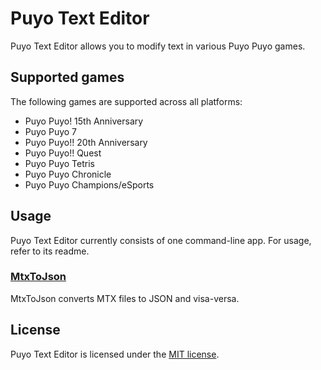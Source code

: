 # Puyo Text Editor
Puyo Text Editor allows you to modify text in various Puyo Puyo games.

## Supported games
The following games are supported across all platforms:
* Puyo Puyo! 15th Anniversary
* Puyo Puyo 7
* Puyo Puyo!! 20th Anniversary
* Puyo Puyo!! Quest
* Puyo Puyo Tetris
* Puyo Puyo Chronicle
* Puyo Puyo Champions/eSports

## Usage
Puyo Text Editor currently consists of one command-line app. For usage, refer to its readme.

### [MtxToJson](docs/MtxToJson/README.md)
MtxToJson converts MTX files to JSON and visa-versa.

## License
Puyo Text Editor is licensed under the [MIT license](LICENSE.md).